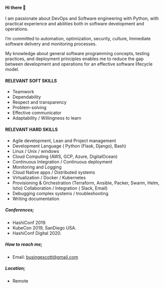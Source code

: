 #### Hi there 👋

I am passionate about DevOps and Software engineering with Python, with practical experience and abilities both in software development and operations. 

I’m committed to automation, optimization, security, culture, Immediate software delivery and monitoring processes. 

My knowledge about general software programming concepts, testing practices, and deployment principles enables me to reduce the gap between development and operations for an effective software lifecycle model. 

#### RELEVANT SOFT SKILLS

- Teamwork 
- Dependability 
- Respect and transparency 
- Problem-solving 
- Effective communicator 
- Adaptability / Willingness to learn

#### RELEVANT HARD SKILLS

- Agile development, Lean and Project management 
- Development Language ( Python (Flask, Django), Bash) 
- Linux / Unix / windows
- Cloud Computing (AWS, GCP, Azure, DigitalOcean) 
- Continuous Integration / Continuous deployment 
- Monitoring and Logging
- Cloud Native apps / Distributed systems
- Virtualization / Docker / Kubernetes
- Provisioning & Orchestration (Terraform, Ansible, Packer, Swarm, Helm, Istio) Collaboration / Integration ( Slack, Email)
- Debugging complex systems / troubleshooting
- Writing documentation 


##### Conferences;

- HashiConf 2019.
- KubeCon 2019, SanDiego USA. 
- HashiConf Digital 2020.

##### How to reach me;

- Email: busingescott@gmail.com

##### Location;

- Remote

<!--
**scott45/scott45** is a ✨ _special_ ✨ repository because its `README.md` (this file) appears on your GitHub profile.

Here are some ideas to get you started:

- 🔭 I’m currently working on ...
- 🌱 I’m currently learning ...
- 👯 I’m looking to collaborate on ...
- 🤔 I’m looking for help with ...
- 💬 Ask me about ...
- 📫 How to reach me: ...
- 😄 Pronouns: ...
- ⚡ Fun fact: ...
-->
